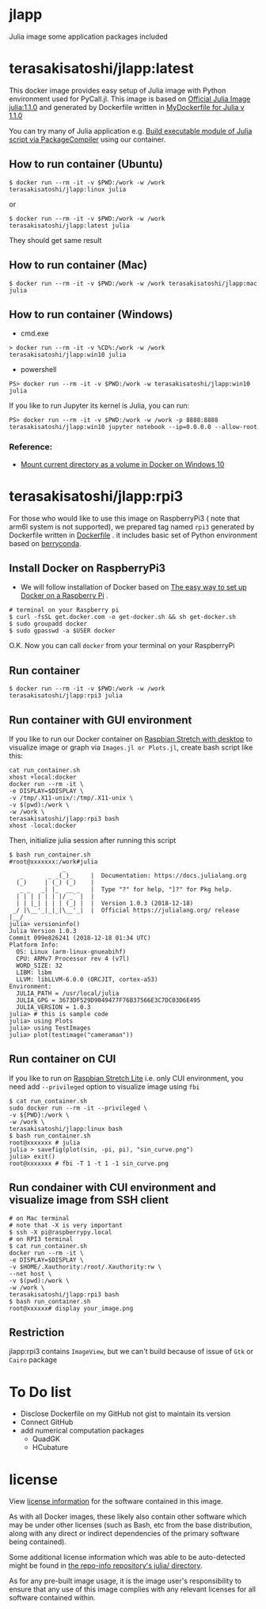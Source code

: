 # jlapp
Julia image some application packages included

# terasakisatoshi/jlapp:latest

This docker image provides easy setup of Julia image with Python environment used for PyCall.jl.
This image is based on [Official Julia Image julia:1.1.0](https://hub.docker.com/_/julia) and generated by Dockerfile written in [MyDockerfile for Julia v 1.1.0](https://gist.github.com/terasakisatoshi/7b9373363851d71fe979143e421d80c0)

You can try many of Julia application e.g. [Build executable module of Julia script via PackageCompiler](https://gist.github.com/terasakisatoshi/14f8fa8bab35683061306f96b1fcf96f) using our container.

## How to run container (Ubuntu)

```console
$ docker run --rm -it -v $PWD:/work -w /work terasakisatoshi/jlapp:linux julia
```

or

```console
$ docker run --rm -it -v $PWD:/work -w /work terasakisatoshi/jlapp:latest julia
```

They should get same result

## How to run container (Mac)

```console
$ docker run --rm -it -v $PWD:/work -w /work terasakisatoshi/jlapp:mac julia
```

## How to run container (Windows)

- cmd.exe

```console
> docker run --rm -it -v %CD%:/work -w /work terasakisatoshi/jlapp:win10 julia
```

- powershell

```
PS> docker run --rm -it -v $PWD:/work -w terasakisatoshi/jlapp:win10 julia
```

If you like to run Jupyter its kernel is Julia, you can run:

```
PS> docker run --rm -it -v $PWD:/work -w /work -p 8888:8888 terasakisatoshi/jlapp:win10 jupyter notebook --ip=0.0.0.0 --allow-root
```

### Reference:
- [Mount current directory as a volume in Docker on Windows 10](https://stackoverflow.com/questions/41485217/mount-current-directory-as-a-volume-in-docker-on-windows-10)

# terasakisatoshi/jlapp:rpi3

For those who would like to use this image on RaspberryPi3 ( note that arm6l system is not supported), we prepared tag named `rpi3` generated by Dockerfile written in [ Dockerfile](https://gist.github.com/terasakisatoshi/b61bb1228a7b0c7260fc8458cde8e68b) .
it includes basic set of Python environment based on [berryconda](https://github.com/jjhelmus/berryconda).

## Install Docker on RaspberryPi3

- We will follow installation of Docker based on [The easy way to set up Docker on a Raspberry Pi](https://medium.freecodecamp.org/the-easy-way-to-set-up-docker-on-a-raspberry-pi-7d24ced073ef) .

```console
# terminal on your Raspberry pi
$ curl -fsSL get.docker.com -o get-docker.sh && sh get-docker.sh
$ sudo groupadd docker
$ sudo gpasswd -a $USER docker
```

O.K. Now you can call `docker` from your terminal on your RaspberryPi

## Run container

```
$ docker run --rm -it -v $PWD:/work -w /work terasakisatoshi/jlapp:rpi3 julia
```

## Run container with GUI environment

If you like to run our Docker container on  [Raspbian Stretch with desktop](https://www.raspberrypi.org/downloads/raspbian/) to visualize image or graph via `Images.jl or Plots.jl`, create bash script like this:

```
cat run_container.sh
xhost +local:docker
docker run --rm -it \
-e DISPLAY=$DISPLAY \
-v /tmp/.X11-unix/:/tmp/.X11-unix \
-v $(pwd):/work \
-w /work \
terasakisatoshi/jlapp:rpi3 bash
xhost -local:docker
```

Then, initialize julia session after running this script

```
$ bash run_container.sh
#root@xxxxxxx:/work#julia
               _
   _       _ _(_)_     |  Documentation: https://docs.julialang.org
  (_)     | (_) (_)    |
   _ _   _| |_  __ _   |  Type "?" for help, "]?" for Pkg help.
  | | | | | | |/ _` |  |
  | | |_| | | | (_| |  |  Version 1.0.3 (2018-12-18)
 _/ |\__'_|_|_|\__'_|  |  Official https://julialang.org/ release
|__/     
julia> versioninfo()
Julia Version 1.0.3
Commit 099e826241 (2018-12-18 01:34 UTC)
Platform Info:
  OS: Linux (arm-linux-gnueabihf)
  CPU: ARMv7 Processor rev 4 (v7l)
  WORD_SIZE: 32
  LIBM: libm
  LLVM: libLLVM-6.0.0 (ORCJIT, cortex-a53)
Environment:
  JULIA_PATH = /usr/local/julia
  JULIA_GPG = 3673DF529D9049477F76B37566E3C7DC03D6E495
  JULIA_VERSION = 1.0.3
julia> # this is sample code
julia> using Plots
julia> using TestImages
julia> plot(testimage("cameraman"))
```

## Run container on CUI

If you like to run on  [Raspbian Stretch Lite](https://www.raspberrypi.org/downloads/raspbian/)  i.e. only CUI environment,  you need add `--privileged` option to visualize image using `fbi`

```
$ cat run_container.sh
sudo docker run --rm -it --privileged \
-v ${PWD}:/work \
-w /work \
terasakisatoshi/jlapp:linux bash
$ bash run_container.sh
root@xxxxxxx # julia
julia > savefig(plot(sin, -pi, pi), "sin_curve.png")
julia> exit()
root@xxxxxxx # fbi -T 1 -t 1 -1 sin_curve.png
```

## Run condainer with CUI environment and visualize image from SSH client

```
# on Mac terminal
# note that -X is very important
$ ssh -X pi@raspberrypy.local
# on RPI3 terminal
$ cat run_container.sh
docker run --rm -it \
-e DISPLAY=$DISPLAY \
-v $HOME/.Xauthority:/root/.Xauthority:rw \
--net host \
-v $(pwd):/work \
-w /work \
terasakisatoshi/jlapp:rpi3 bash
$ bash run_container.sh
root@xxxxxx# display your_image.png
```

## Restriction

jlapp:rpi3 contains `ImageView`, but we can't build because of issue of `Gtk` or `Cairo` package

# To Do list

- Disclose Dockerfile on my GitHub not gist to maintain its version
- Connect GitHub
- add numerical computation packages
  - QuadGK
  - HCubature

# license

View [license information](https://julialang.org/) for the software contained in this image.

As with all Docker images, these likely also contain other software which may be under other licenses (such as Bash, etc from the base distribution, along with any direct or indirect dependencies of the primary software being contained).

Some additional license information which was able to be auto-detected might be found in [the repo-info repository's julia/ directory](https://github.com/docker-library/repo-info/tree/master/repos/julia).

As for any pre-built image usage, it is the image user's responsibility to ensure that any use of this image complies with any relevant licenses for all software contained within.
